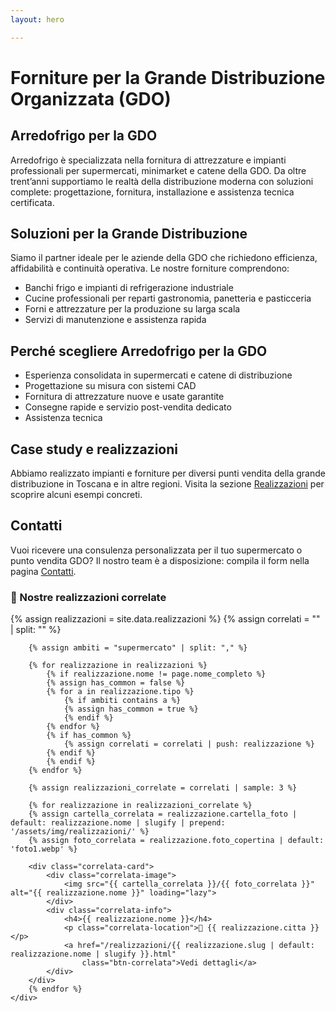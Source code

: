 ```yaml
---
layout: hero

---
```


# Forniture per la Grande Distribuzione Organizzata (GDO)

## Arredofrigo per la GDO

Arredofrigo è specializzata nella fornitura di attrezzature e impianti professionali per supermercati, minimarket e catene della GDO.
Da oltre trent’anni supportiamo le realtà della distribuzione moderna con soluzioni complete: progettazione, fornitura, installazione e assistenza tecnica certificata.

## Soluzioni per la Grande Distribuzione

Siamo il partner ideale per le aziende della GDO che richiedono efficienza, affidabilità e continuità operativa.
Le nostre forniture comprendono:

- Banchi frigo e impianti di refrigerazione industriale
- Cucine professionali per reparti gastronomia, panetteria e pasticceria
- Forni e attrezzature per la produzione su larga scala
- Servizi di manutenzione e assistenza rapida

## Perché scegliere Arredofrigo per la GDO

- Esperienza consolidata in supermercati e catene di distribuzione
- Progettazione su misura con sistemi CAD
- Fornitura di attrezzature nuove e usate garantite
- Consegne rapide e servizio post-vendita dedicato
- Assistenza tecnica

## Case study e realizzazioni

Abbiamo realizzato impianti e forniture per diversi punti vendita della grande distribuzione in Toscana e in altre regioni.
Visita la sezione [Realizzazioni](/realizzazioni) per scoprire alcuni esempi concreti.

## Contatti

Vuoi ricevere una consulenza personalizzata per il tuo supermercato o punto vendita GDO?
Il nostro team è a disposizione: compila il form nella pagina [Contatti](/contatti).

<div class="realizzazioni-correlate">
    <h3>🎯 Nostre realizzazioni correlate</h3>
    <div class="correlate-grid">
            {% assign realizzazioni = site.data.realizzazioni %}
        {% assign correlati = "" | split: "" %}

        {% assign ambiti = "supermercato" | split: "," %}

        {% for realizzazione in realizzazioni %}
            {% if realizzazione.nome != page.nome_completo %}
            {% assign has_common = false %}
            {% for a in realizzazione.tipo %}
                {% if ambiti contains a %}
                {% assign has_common = true %}
                {% endif %}
            {% endfor %}
            {% if has_common %}
                {% assign correlati = correlati | push: realizzazione %}
            {% endif %}
            {% endif %}
        {% endfor %}

        {% assign realizzazioni_correlate = correlati | sample: 3 %}

        {% for realizzazione in realizzazioni_correlate %}
        {% assign cartella_correlata = realizzazione.cartella_foto | default: realizzazione.nome | slugify | prepend: '/assets/img/realizzazioni/' %}
        {% assign foto_correlata = realizzazione.foto_copertina | default: 'foto1.webp' %}

        <div class="correlata-card">
            <div class="correlata-image">
                <img src="{{ cartella_correlata }}/{{ foto_correlata }}" alt="{{ realizzazione.nome }}" loading="lazy">
            </div>
            <div class="correlata-info">
                <h4>{{ realizzazione.nome }}</h4>
                <p class="correlata-location">📍 {{ realizzazione.citta }}</p>
                <a href="/realizzazioni/{{ realizzazione.slug | default: realizzazione.nome | slugify }}.html"
                    class="btn-correlata">Vedi dettagli</a>
            </div>
        </div>
        {% endfor %}
    </div>
</div>

<link rel="stylesheet" href="{{ '/assets/css/realizzazione-dettaglio.css' | relative_url }}">
